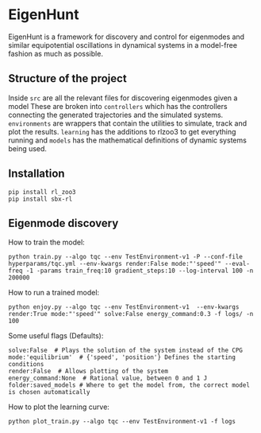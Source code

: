 # EigenHunt

EigenHunt is a framework for discovery and control for eigenmodes and similar 
equipotential oscillations in dynamical systems in a model-free fashion as much as 
possible.

## Structure of the project
Inside `src` are all the relevant files for discovering eigenmodes given a model These are broken into `controllers` 
which has the controllers connecting the generated trajectories and the simulated systems. `environments` are 
wrappers that contain the utilities to simulate, track and plot the results. `learning` has the additions to rlzoo3 
to get everything running and `models` has the mathematical definitions of dynamic systems being used.

## Installation
```
pip install rl_zoo3
pip install sbx-rl
```

## Eigenmode discovery

How to train the model:
```
python train.py --algo tqc --env TestEnvironment-v1 -P --conf-file hyperparams/tqc.yml --env-kwargs render:False mode:"'speed'" --eval-freq -1 -params train_freq:10 gradient_steps:10 --log-interval 100 -n 200000
```
How to run a trained model:
```
python enjoy.py --algo tqc --env TestEnvironment-v1  --env-kwargs render:True mode:"'speed'" solve:False energy_command:0.3 -f logs/ -n 100
```
Some useful flags (Defaults):
```
solve:False  # Plays the solution of the system instead of the CPG
mode:'equilibrium'  # {'speed', 'position'} Defines the starting conditions
render:False  # Allows plotting of the system
energy_command:None  # Rational value, between 0 and 1 J
folder:saved_models # Where to get the model from, the correct model is chosen automatically
```
How to plot the learning curve:
```
python plot_train.py --algo tqc --env TestEnvironment-v1 -f logs
```